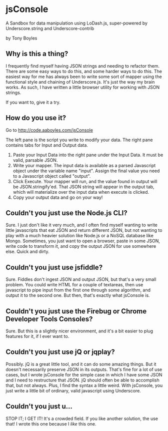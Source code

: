 jsConsole
=========

A Sandbox for data manipulation using LoDash.js, super-powered by Underscore.string and Underscore-contrib

by Tony Boyles

Why is this a thing?
--------------------

I frequently find myself having JSON strings and needing to refactor them.  There are some easy ways to do this, and some harder ways to do this. The easiest way for me has always been to write some sort of mapper using the functional style and chaining of Underscore.js.  It's just the way my brain works.  As such, I have written a little browser utility for working with JSON strings.

If you want to, give it a try.

How do you use it?
------------------

Go to http://code.aaboyles.com/jsConsole 

The left pane is the script you write to modify your data.  The right pane contains tabs for Input and Output data.

1. Paste your Input Data into the right pane under the Input Data. It must be valid, parsable JSON.
2. Write your mapper.  The input data is available as a parsed Javascript object under the variable name "input".  Assign the final value you need to a Javascript object called "output".
3. Click Execute.  Your mapper will run, and the value found in output will be JSON.stringify'ed.  That JSON string will appear in the output tab, which will materialize over the input data when execute is clicked.
4. Copy your output data and go on your way!


Couldn't you just use the Node.js CLI?
--------------------------------------

Sure.  I just don't like it very much, and I often find myself wanting to write little javascripts that eat JSON and return different JSON, but not wanting to play with a much heavier solution like Node.js or a NoSQL database like Mongo.  Sometimes, you just want to open a browser, paste in some JSON, write code to transform it, and copy the output JSON for use somewhere else. Quick and dirty.

Couldn't you just use jsfiddle?
-------------------------------

Sure.  Fiddles don't ingest JSON and output JSON, but that's a very small problem.  You could write HTML for a couple of textareas, then use javascript to pipe input from the first one through some algorithm, and output it to the second one.  But then, that's exactly what jsConsole is.

Couldn't you just use the Firebug or Chrome Developer Tools Consoles?
---------------------------------------------------------------------

Sure.  But this is a slightly nicer environment, and it's a bit easier to plug features for it, if I ever want to.

Couldn't you just use jQ or jqplay?
-----------------------------------

Possibly.  jQ is a great little tool, and it can do some amazing things.  But it doesn't necessarily preserve JSON in its outputs.  That's fine for a lot of use cases, but I wrote jsConsole for the simple case in which I have some JSON and I need to restructure that JSON.  jQ should often be able to accomplish that, but not always.  Plus, I find the syntax a little weird. With jsConsole, you just write a little bit of ordinary, valid javascript using Underscore.

Couldn't you just u...
----------------------

STOP IT; I GET IT!  It's a crowded field.  If you like another solution, the use that!  I wrote this one because I *like* this one.
